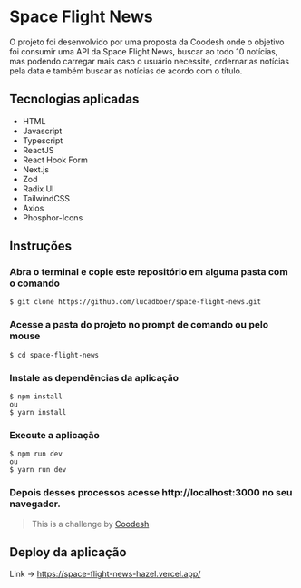 # Space Flight News

O projeto foi desenvolvido por uma proposta da Coodesh onde o objetivo foi consumir uma API da Space Flight News, buscar ao todo 10 notícias, mas podendo carregar mais caso o usuário necessite, ordernar as notícias pela data e também buscar as notícias de acordo com o título.

## Tecnologias aplicadas
- HTML
- Javascript
- Typescript
- ReactJS
- React Hook Form
- Next.js
- Zod
- Radix UI
- TailwindCSS
- Axios
- Phosphor-Icons

## Instruções

### Abra o terminal e copie este repositório em alguma pasta com o comando
```
$ git clone https://github.com/lucadboer/space-flight-news.git
```

### Acesse a pasta do projeto no prompt de comando ou pelo mouse 

```
$ cd space-flight-news
```

### Instale as dependências da aplicação

```
$ npm install
ou
$ yarn install
```

### Execute a aplicação

```
$ npm run dev
ou
$ yarn run dev
```

### Depois desses processos acesse http://localhost:3000 no seu navegador.

> This is a challenge by <a rel="nofollow noreferrer noopener" href="https://coodesh.com/" target="_blank">Coodesh</a>

## Deploy da aplicação

Link -> https://space-flight-news-hazel.vercel.app/


